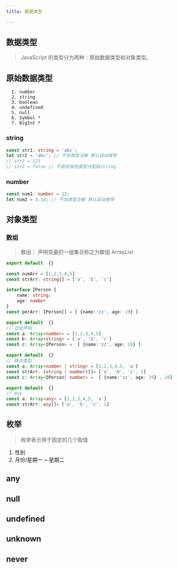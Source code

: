 ```yaml
---
title: 数据类型

---
```

## 数据类型
> JavaScript 的类型分为两种：原始数据类型和对象类型。
## 原始数据类型
      1. number
      2. string
      3. boolean
      4. undefined
      5. null
      6. Symbol *
      7. BigInt *


### string
```typescript
const str1: string = 'abc';
let str2 = 'abc'; // 不加类型注解 默认自动推导
// str2 = 123
// str2 = false // 不能将其他类型分配给string
```
### number
```typescript
const num1: number = 12;
let num2 = 3.14; // 不加类型注解 默认自动推导

```
## 对象类型
### 数组
> 数组： 声明变量的一组集合称之为数组 ArrayList
```typescript
export default  {}

const numArr = [1,2,3,4,5]
const strArr: string[] = ['a', 'b', 'c']

interface IPerson {
    name: string;
    age: number
}
const perArr: IPerson[] = [ {name:'zz', age: 19} ]

```

```typescript
export default  {}
// 泛型声明
const a: Array<number> = [1,2,3,4,5]
const b: Array<string> = ['a', 'b', 'c']
const c: Array<IPerson> =  [ {name:'zz', age: 19} ]

```

```typescript
export default  {}
// 联合类型
const a: Array<number | string> = [1,2,3,4,5, 'a']
const strArr: (string | number)[]= ['a', 'b', 'c', 1]
const c: Array<IPerson| number> =  [ {name:'zz', age: 19} , 10]

```
```typescript
export default  {}
// any
const a: Array<any> = [1,2,3,4,5, 'a']
const strArr: any[]= ['a', 'b', 'c', 1]


```

## 枚举
> 枚举表示用于固定的几个取值
1. 性别
2. 月份/星期一 ~ 星期二
## any 
## null
## undefined
## unknown
## never